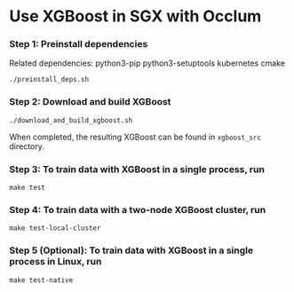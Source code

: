 # Use XGBoost in SGX with Occlum

### Step 1: Preinstall dependencies
Related dependencies: python3-pip python3-setuptools kubernetes cmake
```
./preinstall_deps.sh
```

### Step 2: Download and build XGBoost
```
./download_and_build_xgboost.sh
```
When completed, the resulting XGBoost can be found in `xgboost_src` directory.

### Step 3: To train data with XGBoost in a single process, run
```
make test
```

### Step 4: To train data with a two-node XGBoost cluster, run
```
make test-local-cluster
```

### Step 5 (Optional): To train data with XGBoost in a single process in Linux, run
```
make test-native
```
